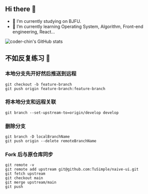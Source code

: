 ## Hi there 👋

- 🔭 I’m currently studying on BJFU.
- 🌱 I’m currently learning Operating System, Algorithm, Front-end engineering, React... 


![coder-chin's GitHub stats](https://github-readme-stats.vercel.app/api?username=whale2002&show_icons=true)




## 不如反复练习 :memo:
### 本地分支先开好然后推送到远程
```shell
git checkout -b feature-branch                   
git push origin feature-branch:feature-branch
```

### 将本地分支和远程关联
```shell
git branch --set-upstream-to=origin/develop develop
```

### 删除分支
```shell
git branch -D localBranchName
git push origin --delete remoteBranchName
```

### Fork 后与原仓库同步
```shell
git remote -v
git remote add upstream git@github.com:TuSimple/naive-ui.git
git fetch upstream
git checkout main
git merge upstream/main
git push
```
